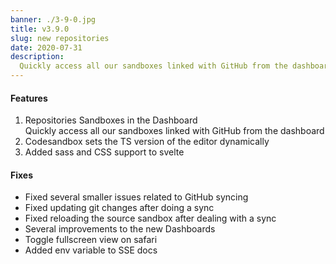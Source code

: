 ```yaml
---
banner: ./3-9-0.jpg
title: v3.9.0
slug: new repositories
date: 2020-07-31
description:
  Quickly access all our sandboxes linked with GitHub from the dashboard
---
```


#### Features

1. Repositories Sandboxes in the Dashboard  
   Quickly access all our sandboxes linked with GitHub from the dashboard
2. Codesandbox sets the TS version of the editor dynamically
3. Added sass and CSS support to svelte

#### Fixes

- Fixed several smaller issues related to GitHub syncing
- Fixed updating git changes after doing a sync
- Fixed reloading the source sandbox after dealing with a sync
- Several improvements to the new Dashboards
- Toggle fullscreen view on safari
- Added env variable to SSE docs
